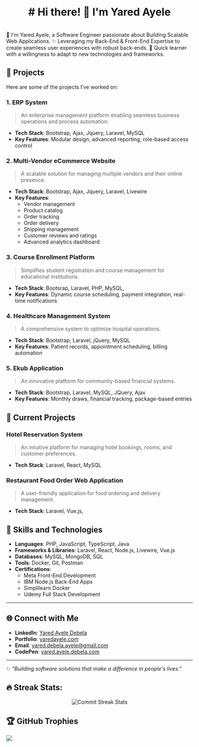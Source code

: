 <div align="center"><h1># Hi there! 👋 I'm Yared Ayele</h1></div>
<br>
👋 I'm Yared Ayele, a Software Engineer passionate about Building Scalable Web Applications. ✨ Leveraging my Back-End & Front-End Expertise to create seamless user experiences with robust back-ends. 🌱 Quick learner with a willingness to adapt to new technologies and frameworks.

## 🚀 Projects  
Here are some of the projects I’ve worked on:  

### **1. ERP System**  
> An enterprise management platform enabling seamless business operations and process automation.  
- **Tech Stack**: Bootstrap, Ajax, Jquery, Laravel, MySQL  
- **Key Features**: Modular design, advanced reporting, role-based access control  

### **2. Multi-Vendor eCommerce Website**  
> A scalable solution for managing multiple vendors and their online presence.  
- **Tech Stack**:  Bootstrap, Ajax, Jquery, Laravel, Livewire
- **Key Features**:  
  - Vendor management  
  - Product catalog  
  - Order tracking  
  - Order delivery  
  - Shipping management  
  - Customer reviews and ratings  
  - Advanced analytics dashboard  

### **3. Course Enrollment Platform**  
> Simplifies student registration and course management for educational institutions.  
- **Tech Stack**: Bootsrap, Laravel, PHP, MySQL,  
- **Key Features**: Dynamic course scheduling, payment integration, real-time notifications  

### **4. Healthcare Management System**  
> A comprehensive system to optimize hospital operations.  
- **Tech Stack**: Bootstrap, Laravel, jQuery, MySQL  
- **Key Features**: Patient records, appointment scheduling, billing automation  

### **5. Ekub Application**  
> An innovative platform for community-based financial systems.  
- **Tech Stack**: Bootstrap, Laravel, MySQL, JQuery, Ajax  
- **Key Features**: Monthly draws, financial tracking, package-based entries  

## 💼 Current Projects  

### **Hotel Reservation System**  
> An intuitive platform for managing hotel bookings, rooms, and customer preferences.  
- **Tech Stack**: Laravel, React, MySQL  

### **Restaurant Food Order Web Application**  
> A user-friendly application for food ordering and delivery management.  
- **Tech Stack**: Laravel, Vue.js,  

## 🌟 Skills and Technologies  

- **Languages**: PHP, JavaScript, TypeScript, Java  
- **Frameworks & Libraries**: Laravel, React, Node.js, Livewire, Vue.js  
- **Databases**: MySQL, MongoDB, SQL  
- **Tools**: Docker, Git, Postman  
- **Certifications**:  
  - Meta Front-End Development  
  - IBM Node.js Back-End Apps  
  - Simplilearn Docker  
  - Udemy Full Stack Development  
---

## 🌐 Connect with Me  

- **LinkedIn**: [Yared Ayele Debela](https://www.linkedin.com/in/yared-ayele-debela)  
- **Portfolio**: [yaredayele.com](https://yaredayele.com.com)  
- **Email**: [yared.debela.ayele@gmail.com](mailto:yared.debela.ayele@gmail.com)
- **CodePen**: [yared.ayele.debela.com](https://codepen.io/yared-ayele-debela)
---

✨ *"Building software solutions that make a difference in people's lives."*  

## 🔥 Streak Stats:
<div align="center">
  <img src="https://github-readme-streak-stats.herokuapp.com/?user=yared-ayele-debela&theme=radical" alt="Commit Streak Stats" />
</div>


## 🏆 GitHub Trophies
![](https://github-profile-trophy.vercel.app/?username=yared-ayele-debela&theme=dracula&no-frame=false&no-bg=false&margin-w=4)
